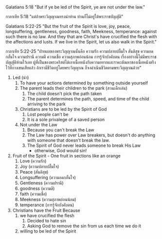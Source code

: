 Galatians 5:18 "But if ye be led of the Spirit, ye are not under the law."

กาลาเทีย 5:18 "แต่ถ้าพระวิญญาณทรงนำท่าน ท่านก็ไม่อยู่ใต้พระราชบัญญัติ"

Galatians 5:22-25 "But the fruit of the Spirit is love, joy, peace, longsuffering, gentleness, goodness, faith, Meekness, temperance: against such there is no law. And they that are Christ's have crucified the flesh with the affections and lusts. If we live in the Spirit, let us also walk in the Spirit."

กาลาเทีย 5:22-25 "ฝ่ายผลของพระวิญญาณนั้นคือ ความรัก ความปลาบปลื้มใจ สันติสุข ความอดกลั้นใจ ความปรานี ความดี ความเชื่อ ความสุภาพอ่อนน้อม การรู้จักบังคับตน เรื่องอย่างนี้ไม่มีพระราชบัญญัติห้ามไว้เลย ผู้ที่เป็นของพระคริสต์ได้เอาเนื้อหนังกับความอยากและราคะตัณหาของเนื้อหนังตรึงไว้ที่กางเขนเสียแล้ว ถ้าเรามีชีวิตอยู่โดยพระวิญญาณ ก็จงดำเนินชีวิตตามพระวิญญาณด้วย"

1. Led (นำ)
   1. To have your actions determined by something outside yourself
   2. The parent leads their children to the park (สวนเด็กเล่น)
      1. The child doesn't pick the path taken
      2. The parent determines the path, speed, and time of the child arriving to the park
   3. Christians are to be led by the Spirit of God
      1. Lost people can't be
      2. It is a sole privalege of a saved person
   4. Not under the Law
      1. Because you can't break the Law
      2. The Law has power over Law breakers, but doesn't do anything with someone that doesn't break the law.
      3. The Spirit of God never leads someone to break His Law
         - otherwise, God would sin!
2. Fruit of the Spirit - One fruit in sections like an orange
   1. Love (ความรัก)
   2. Joy (ความปลาบปลื้มใจ)
   3. Peace (สันติสุข)
   4. Longsuffering (ความอดกลั้นใจ)
   5. Gentleness (ความปรานี)
   6. goodness (ความดี)
   7. faith (ความเชื่อ)
   8. Meekness (ความสุภาพอ่อนน้อม)
   9. temperance (การรู้จักบังคับตน)
3. Christians have the Fruit Because
   1. we have crucified the flesh
      1. Decided to hate sin
      2. Asking God to remove the sin from us each time we do it
   2. willing to be led of the Spirit